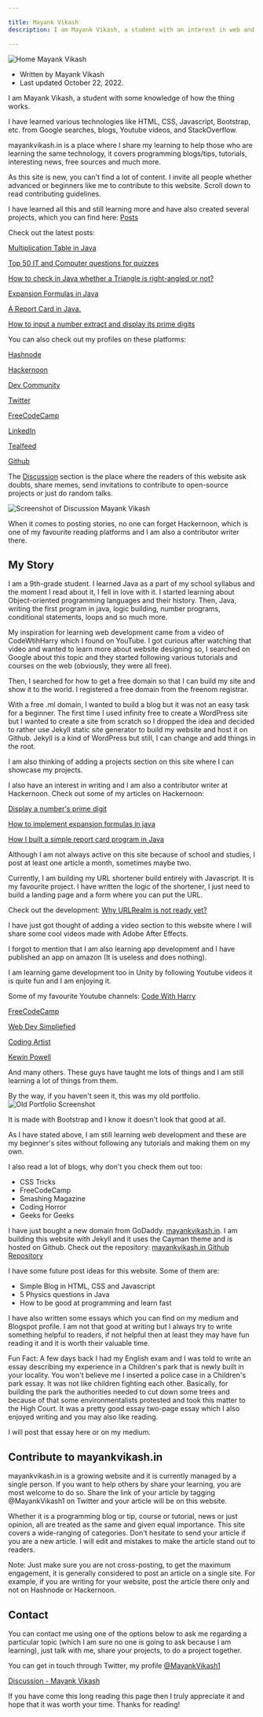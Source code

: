 ```yaml
---

title: Mayank Vikash
description: I am Mayank Vikash, a student with an interest in web and app development. I will share my learning on this website.

---
```



![Home  Mayank Vikash](https://mayankvikash.in/img/home/Home-Mayank-Vikash.webp)

- Written by Mayank Vikash
- Last updated October 22, 2022.


I am Mayank Vikash, a student with some knowledge of how the thing works.

I have learned various technologies like HTML, CSS, Javascript, Bootstrap, etc. from Google searches, blogs, Youtube videos, and StackOverflow.

mayankvikash.in is a place where I share my learning to help those who are learning the same technology, it covers programming blogs/tips, tutorials, interesting news, free sources and much more. 

As this site is new, you can't find a lot of content. I invite all people whether advanced or beginners like me to contribute to this website. Scroll down to read contributing guidelines.

I have learned all this and still learning more and have also created several projects, which you can find here: [Posts](https://mayankvikash.in/posts)

Check out the latest posts:

[Multiplication Table in Java](https://mayankvikash.in/posts/multiplication-table-in-java/)

[Top 50 IT and Computer questions for quizzes](https://mayankvikash.in/posts/top-50-it-and-computer-questions/)

[How to check in Java whether a Triangle is right-angled or not?](https://mayankvikash.in/posts/How-to-check-in-Java-whether-a-Triangle-is-right-angled-or-not/)

[Expansion Formulas in Java](https://mayankvikash.in/posts/Expansion-Formulas-in-Java/)

[A Report Card in Java.](https://mayankvikash.in/posts/simple-report-card-in-java/)

[How to input a number extract and display its prime digits](https://mayankvikash.in/posts/how-to-input-a-number-and-display-its-prime-digits/)

You can also check out my profiles on these platforms:

[Hashnode](https://hashnode.com/@MayankVikash)

  
[Hackernoon](https://hackernoon.com/u/mayankvikash)  


[Dev Community](https://dev.to/mayankvikash)  


[Twitter](https://twitter.com/MayankVikash1)  


[FreeCodeCamp](https://www.freecodecamp.org/mayankvikash)  


[LinkedIn](https://in.linkedin.com/in/mayank-vikash-466972200)  


[Tealfeed](https://tealfeed.com/mayankvikash) 

 
[Github](https://github.com/MayankVikash)  


The [Discussion](https://mayankvikash.in/discussion) section is the place where the readers of this website ask doubts, share memes, send invitations to contribute to open-source projects or just do random talks.

![Screenshot of Discussion  Mayank Vikash](https://mayankvikash.in/img/home/discussion-mayankvikash-screenshot.jpeg)

When it comes to posting stories, no one can forget Hackernoon, which is one of my favourite reading platforms and I am also a contributor writer there.

## My Story
I am a 9th-grade student. I learned Java as a part of my school syllabus and the moment I read about it, I fell in love with it. I started learning about Object-oriented programming languages and their history. Then, Java, writing the first program in java, logic building, number programs, conditional statements, loops and so much more.

My inspiration for learning web development came from a video of CodeWtihHarry which I found on YouTube. I got curious after watching that video and wanted to learn more about website designing so, I searched on Google about this topic and they started following various tutorials and courses on the web (obviously, they were all free).

Then, I searched for how to get a free domain so that I can build my site and show it to the world. I registered a free domain from the freenom registrar.

With a free .ml domain, I wanted to build a blog but it was not an easy task for a beginner.  The first time I used infinity free to create a WordPress site but I wanted to create a site from scratch so I dropped the idea and decided to rather use Jekyll static site generator to build my website and host it on Github. Jekyll is a kind of WordPress but still, I can change and add things in the root.

I am also thinking of adding a projects section on this site where I can showcase my projects.

I also have an interest in writing and I am also a contributor writer at Hackernoon. Check out some of my articles on Hackernoon:

[Display a number's prime digit](https://hackernoon.com/display-a-numbers-prime-digits)

[How to implement expansion formulas in java](https://hackernoon.com/how-to-implement-expansion-formulas-in-java)

[How I built a simple report card program in Java](https://hackernoon.com/how-i-built-a-simple-report-card-program-in-java)

Although I am not always active on this site because of school and studies, I post at least one article a month, sometimes maybe two.

Currently, I am building my URL shortener build entirely with Javascript. It is my favourite project. I have written the logic of the shortener, I just need to build a landing page and a form where you can put the URL. 

Check out the development:
[Why URLRealm is not ready yet?](https://mayankvikash.in/news/Why-URLRealm-is-not-ready-yet/)

I have just got thought of adding a video section to this website where I will share some cool videos made with Adobe After Effects.

I forgot to mention that I am also learning app development and I have published an app on amazon (It is useless and does nothing).

I am learning game development too in Unity by following Youtube videos it is quite fun and I am enjoying it.

Some of my favourite Youtube channels:
[Code With Harry](https://youtube.com/c/CodeWithHarry)

[FreeCodeCamp](https://youtube.com/c/Freecodecamp)

[Web Dev Simpliefied](https://youtube.com/c/WebDevSimplified)

[Coding Artist](https://youtube.com/c/CodingArtist)

[Kewin Powell](https://youtube.com/kepowob)

And many others. These guys have taught me lots of things and I am still learning a lot of things from them.

By the way, if you haven't seen it, this was my old portfolio.
![Old  Portfolio Screenshot](https://mayankvikash.in/img/home/2022-portfolio-updated-screenshot.jpeg)

It is made with Bootstrap and I know it doesn't look that good at all. 

As I have stated above, I am still learning web development and these are my beginner's sites without following any tutorials and making them on my own.

I also read a lot of blogs, why don't you check them out too:

- CSS Tricks
- FreeCodeCamp
- Smashing Magazine
- Coding Horror
- Geeks for Geeks

I have just bought a new domain from GoDaddy. [mayankvikash.in](https://mayankvikash.in/). I am building this website with Jekyll and it uses the Cayman theme and is hosted on Github. Check out the repository: [mayankvikash.in Github Repository](https://github.com/MayankVikash/mayankvikash.in)

I have some future post ideas for this website. Some of them are:
- Simple Blog in HTML, CSS and Javascript
- 5 Physics questions in Java
- How to be good at programming and learn fast


I have also written some essays which you can find on my medium and Blogspot profile. I am not that good at writing but I always try to write something helpful to readers, if not helpful then at least they may have fun reading it and it is worth their valuable time.

Fun Fact: A few days back I had my English exam and I was told to write an essay describing my experience in a Children's park that is newly built in your locality. You won't believe me I inserted a police case in a Children's park essay. It was not like children fighting each other. Basically, for building the park the authorities needed to cut down some trees and because of that some environmentalists protested and took this matter to the High Court. It was a pretty good essay two-page essay which I also enjoyed writing and you may also like reading.

I will post that essay here or on my medium.

## Contribute to mayankvikash.in

mayankvikash.in is a growing website and it is currently managed by a single person. If you want to help others by share your learning, you are most welcome to do so. Share the link of your article by tagging @MayankVikash1 on Twitter and your article will be on this website. 

Whether it is a programming blog or tip, course or tutorial, news or just opinion, all are treated as the same and given equal importance. This site covers a wide-ranging of categories. Don't hesitate to send your article if you are a new article. I will edit and mistakes to make the article stand out to readers.

Note: Just make sure you are not cross-posting, to get the maximum engagement, it is generally considered to post an article on a single site. For example, if you are writing for your website, post the article there only and not on Hashnode or Hackernoon.

## Contact
You can contact me using one of the options below to ask me regarding a particular topic (which I am sure no one is going to ask because I am learning), just talk with me, share your projects, to do a project together.

You can get in touch through Twitter, my profile [@MayankVikash1](https://twitter.com/MayankVikash1)

[Discussion - Mayank Vikash](https://mayankvikash.in/discussion)

If you have come this long reading this page then I truly appreciate it and hope that it was worth your time.  Thanks for reading!
